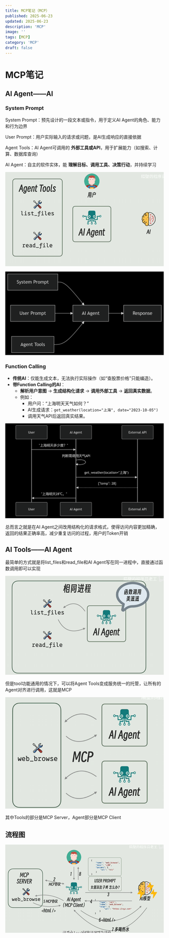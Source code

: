 ```yaml
---
title: MCP笔记（MCP）
published: 2025-06-23
updated: 2025-06-23
description: 'MCP'
image: ''
tags: [MCP]
category: 'MCP'
draft: false 
---
```


# MCP笔记

## AI Agent——AI

### System Prompt

System Prompt：预先设计的一段文本或指令，用于定义AI Agent的角色、能力和行为边界

User Prompt：用户实际输入的请求或问题，是AI生成响应的直接依据

Agent Tools：AI Agent可调用的 **外部工具或API**，用于扩展能力（如搜索、计算、数据库查询）

AI Agent：自主的软件实体，能 **理解目标、调用工具、决策行动**，并持续学习

![194](../images/194.png)

![193](../images/193.png)



### Function Calling

- **传统AI**：仅能生成文本，无法执行实际操作（如“查股票价格”只能编造）。
- **带Function Calling的AI**：
  - **解析用户意图** → **生成结构化请求** → **调用外部工具** → **返回真实数据**。
  - 例如：
    - 用户问：“上海明天天气如何？”
    - AI生成请求：`get_weather(location="上海", date="2023-10-05")`
    - 调用天气API后返回真实结果。

![195](../images/195.png)

总而言之就是在AI Agent之间改用结构化的请求格式，使得访问内容更加精确，返回的结果正确率高，减少重复访问的过程，用户的Token开销



## AI Tools——AI Agent

最简单的方式就是将list_files和read_file和AI Agent写在同一进程中，直接通过函数调用即可以实现

![196](../images/196.png)

但是tool功能通用的情况下，可以将Agent Tools变成服务统一的托管，让所有的Agent对齐进行调用，这就是MCP

![197](../images/197.png)

其中Tools的部分是MCP Server，Agent部分是MCP Client



## 流程图

![199](../images/199.png)
